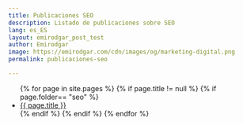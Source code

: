 ```yaml
---
title: Publicaciones SEO
description: Listado de publicaciones sobre SEO
lang: es_ES
layout: emirodgar_post_test
author: Emirodgar
image: https://emirodgar.com/cdn/images/og/marketing-digital.png
permalink: publicaciones-seo

---
```


<ul>
{% for page in site.pages %}
{% if page.title != null  %}
	{% if page.folder== "seo" %}
	  <li><a href="{{ page.url }}">{{ page.title }}</a></li>
	{% endif %}
{% endif %}
{% endfor %}
</ul>
<!--stackedit_data:
eyJoaXN0b3J5IjpbOTE4NzY5MzE2LDQ2NTY3NDE2MSwtMTk5Mj
IyMzQ5XX0=
-->